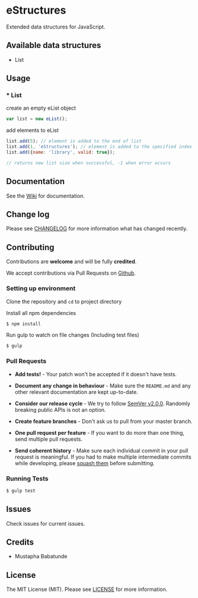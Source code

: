 # eStructures

Extended data structures for JavaScript.

## Available data structures

* List

## Usage
### * List
create an empty eList object
```javascript
var list = new eList();
```
add elements to eList
```javascript
list.add(5); // element is added to the end of list
list.add(1, 'eStructures'); // element is added to the specified index and other elements pushed further
list.add({name: 'library', valid: true});

// returns new list size when successful, -1 when error occurs
```

## Documentation
See the [Wiki](https://github.com/toystars/eStructures/wiki) for documentation.

## Change log

Please see [CHANGELOG](CHANGELOG.md) for more information what has changed recently.

## Contributing

Contributions are **welcome** and will be fully **credited**.

We accept contributions via Pull Requests on [Github](https://github.com/toystars/eStructures).

### Setting up environment

Clone the repository and `cd` to project directory

Install all npm dependencies

```bash
$ npm install
```

Run gulp to watch on file changes (Including test files)
```bash
$ gulp
```


### Pull Requests

- **Add tests!** - Your patch won't be accepted if it doesn't have tests.

- **Document any change in behaviour** - Make sure the `README.md` and any other relevant documentation are kept up-to-date.

- **Consider our release cycle** - We try to follow [SemVer v2.0.0](http://semver.org/). Randomly breaking public APIs is not an option.

- **Create feature branches** - Don't ask us to pull from your master branch.

- **One pull request per feature** - If you want to do more than one thing, send multiple pull requests.

- **Send coherent history** - Make sure each individual commit in your pull request is meaningful. If you had to make multiple intermediate commits while developing, please [squash them](http://www.git-scm.com/book/en/v2/Git-Tools-Rewriting-History#Changing-Multiple-Commit-Messages) before submitting.


### Running Tests

``` bash
$ gulp test
```

## Issues

Check issues for current issues.

## Credits

- Mustapha Babatunde

## License

The MIT License (MIT). Please see [LICENSE](LICENSE.md) for more information.
